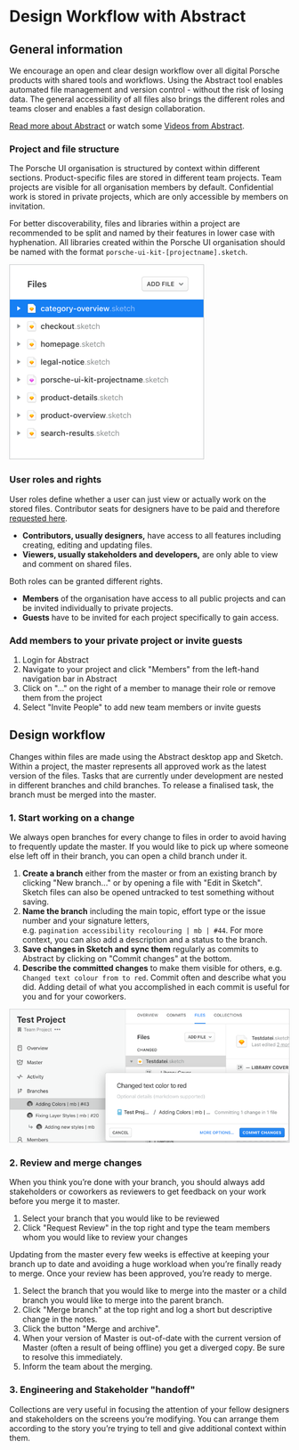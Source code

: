 # Design Workflow with Abstract

## General information 
We encourage an open and clear design workflow over all digital Porsche products with shared tools and workflows. Using the Abstract tool enables automated file management and version control - without the risk of losing data. The general accessibility of all files also brings the different roles and teams closer and enables a fast design collaboration.

[Read more about Abstract](https://www.goabstract.com/how-it-works/) or watch some [Videos from Abstract](https://vimeo.com/goabstract).

### Project and file structure
The Porsche UI organisation is structured by context within different sections. Product-specific files are stored in different team projects. Team projects are visible for all organisation members by default. Confidential work is stored in private projects, which are only accessible by members on invitation.

For better discoverability, files and libraries within a project are recommended to be split and named by their features in lower case with hyphenation. All libraries created within the Porsche UI organisation should be named with the format `porsche-ui-kit-[projectname].sketch`.

![Abstract file structure](../assets/abstract-filestructure.png)

### User roles and rights
User roles define whether a user can just view or actually work on the stored files. Contributor seats for designers have to be paid and therefore [requested here](http://eepurl.com/gnOIXD).
- **Contributors, usually designers,** have access to all features including creating, editing and updating files.
- **Viewers, usually stakeholders and developers,** are only able to view and comment on shared files.

Both roles can be granted different rights. 
- **Members** of the organisation have access to all public projects and can be invited individually to private projects.
- **Guests** have to be invited for each project specifically to gain access.

### Add members to your private project or invite guests
1. Login for Abstract
2. Navigate to your project and click "Members" from the left-hand navigation bar in Abstract
3. Click on "..." on the right of a member to manage their role or remove them from the project
4. Select "Invite People" to add new team members or invite guests

## Design workflow
Changes within files are made using the Abstract desktop app and Sketch. Within a project, the master represents all approved work as the latest version of the files. Tasks that are currently under development are nested in different branches and child branches. To release a finalised task, the branch must be merged into the master.

### 1. Start working on a change
We always open branches for every change to files in order to avoid having to frequently update the master. If you would like to pick up where someone else left off in their branch, you can open a child branch under it.

1. **Create a branch** either from the master or from an existing branch by clicking "New branch..." or by opening a file with "Edit in Sketch". Sketch files can also be opened untracked to test something without saving.
2. **Name the branch** including the main topic, effort type or the issue number and your signature letters,  
e.g. `pagination accessibility recolouring | mb | #44`. For more context, you can also add a description and a status to the branch.
4. **Save changes in Sketch and sync them** regularly as commits to Abstract by clicking on "Commit changes" at the bottom. 
5. **Describe the committed changes** to make them visible for others, e.g. `Changed text colour from to red`. Commit often and describe what you did. Adding detail of what you accomplished in each commit is useful for you and for your coworkers.

![Abstract branches](../assets/abstract-branches.png)

### 2. Review and merge changes
When you think you’re done with your branch, you should always add stakeholders or coworkers as reviewers to get feedback on your work before you merge it to master.

1. Select your branch that you would like to be reviewed
2. Click "Request Review" in the top right and type the team members whom you would like to review your changes

Updating from the master every few weeks is effective at keeping your branch up to date and avoiding a huge workload when you’re finally ready to merge. Once your review has been approved, you’re ready to merge.

1. Select the branch that you would like to merge into the master or a child branch you would like to merge into the parent branch.
2. Click "Merge branch" at the top right and log a short but descriptive change in the notes.
3. Click the button "Merge and archive".
4. When your version of Master is out-of-date with the current version of Master (often a result of being offline) you get a diverged copy. Be sure to resolve this immediately.
5. Inform the team about the merging.

### 3. Engineering and Stakeholder "handoff"
Collections are very useful in focusing the attention of your fellow designers and stakeholders on the screens you’re modifying. You can arrange them according to the story you’re trying to tell and give additional context within them.

